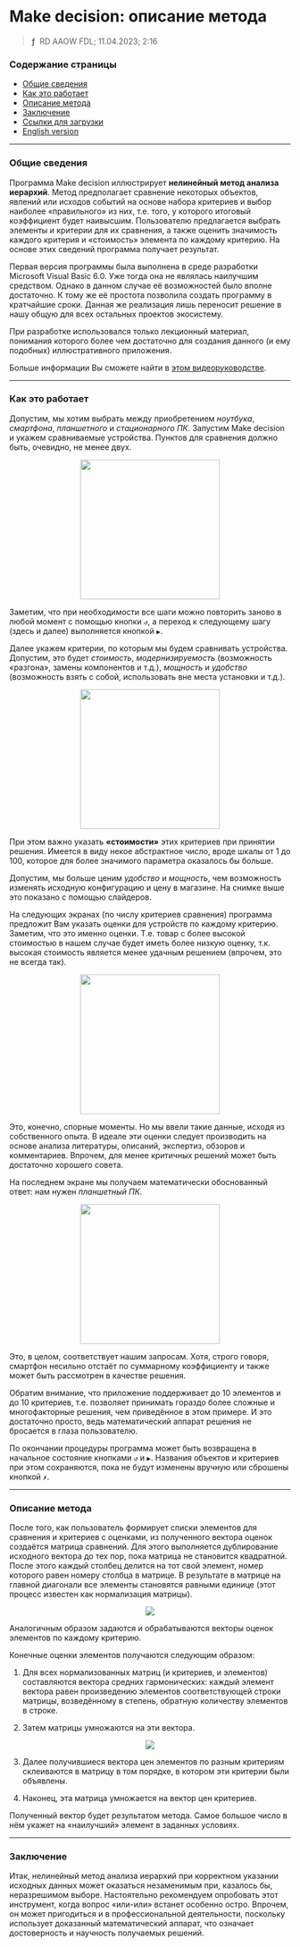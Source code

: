 # Make decision: описание метода
> **ƒ** &nbsp;RD AAOW FDL; 11.04.2023; 2:16



### Содержание страницы

- [Общие сведения](#section-1)
- [Как это работает](#section-2)
- [Описание метода](#section-3)
- [Заключение](#section-4)
- [Ссылки для загрузки](https://adslbarxatov.github.io/DPArray/ru#make-decision)
- [English version](https://adslbarxatov.github.io/MakeDecision)

---

### Общие сведения

Программа Make decision иллюстрирует **нелинейный метод анализа иерархий**. Метод предполагает сравнение некоторых
объектов, явлений или исходов событий на основе набора критериев и выбор наиболее «правильного» из них, т.е. того,
у которого итоговый коэффициент будет наивысшим. Пользователю предлагается выбрать элементы и критерии
для их сравнения, а также оценить значимость каждого критерия и «стоимость» элемента по каждому критерию.
На основе этих сведений программа получает результат.

Первая версия программы была выполнена в среде разработки Microsoft Visual Basic 6.0. Уже тогда она не являлась
наилучшим средством. Однако в данном случае её возможностей было вполне достаточно. К тому же её простота позволила
создать программу в кратчайшие сроки. Данная же реализация лишь переносит решение в нашу общую для всех остальных
проектов экосистему.

При разработке использовался только лекционный материал, понимания которого более чем достаточно для создания
данного (и ему подобных) иллюстративного приложения.

Больше информации Вы сможете найти в [этом видеоруководстве](https://youtu.be/PvG9rw_8rf0).

---

### Как это работает

Допустим, мы хотим выбрать между приобретением *ноутбука*, *смартфона*, *планшетного* и *стационарного ПК*. Запустим
Make decision и укажем сравниваемые устройства. Пунктов для сравнения должно быть, очевидно, не менее двух.

<center><img src="/MakeDecision/img/V_RU_01.png" width="250" /></center>

Заметим, что при необходимости все шаги можно повторить заново в любой момент с помощью кнопки `↺`, а переход
к следующему шагу (здесь и далее) выполняется кнопкой `▶`.

Далее укажем критерии, по которым мы будем сравнивать устройства. Допустим, это будет *стоимость*,
*модернизируемость* (возможность «разгона», замены компонентов и т.д.), *мощность* и *удобство*
(возможность взять с собой, использовать вне места установки и т.д.).

<center><img src="/MakeDecision/img/V_RU_02.png" width="250" /></center>

При этом важно указать **«стоимости»** этих критериев при принятии решения. Имеется в виду некое абстрактное число,
вроде шкалы от 1 до 100, которое для более значимого параметра оказалось бы больше.

Допустим, мы больше ценим *удобство* и *мощность*, чем возможность изменять исходную конфигурацию и цену в магазине.
На снимке выше это показано с помощью слайдеров.

На следующих экранах (по числу критериев сравнения) программа предложит Вам указать оценки для устройств
по каждому критерию. Заметим, что это именно оценки. Т.е. товар с более высокой стоимостью в нашем случае будет
иметь более низкую оценку, т.к. высокая стоимость является менее удачным решением (впрочем, это не всегда так).

<center><img src="/MakeDecision/img/V_RU_03.png" width="250" /></center>

Это, конечно, спорные моменты. Но мы ввели такие данные, исходя из собственного опыта. В идеале эти оценки следует
производить на основе анализа литературы, описаний, экспертиз, обзоров и комментариев. Впрочем, для менее критичных
решений может быть достаточно хорошего совета.

На последнем экране мы получаем математически обоснованный ответ: нам нужен *планшетный ПК*.

<center><img src="/MakeDecision/img/V_RU_07.png" width="250" /></center>

Это, в целом, соответствует нашим запросам. Хотя, строго говоря, смартфон несильно отстаёт по суммарному коэффициенту
и также может быть рассмотрен в качестве решения.

Обратим внимание, что приложение поддерживает до 10 элементов и до 10 критериев, т.е. позволяет принимать гораздо более
сложные и многофакторные решения, чем приведённое в этом примере. И это достаточно просто, ведь математический аппарат
решения не бросается в глаза пользователю.

По окончании процедуры программа может быть возвращена в начальное состояние кнопками `↺` и `▶`. Названия объектов
и критериев при этом сохраняются, пока не будут изменены вручную или сброшены кнопкой `✗`.

---

### Описание метода

После того, как пользователь формирует списки элементов для сравнения и критериев с оценками, из полученного вектора
оценок создаётся матрица сравнений. Для этого выполняется дублирование исходного вектора до тех пор, пока матрица
не становится квадратной. После этого каждый столбец делится на тот свой элемент, номер которого равен номеру
столбца в матрице. В результате в матрице на главной диагонали все элементы становятся равными единице
(этот процесс известен как нормализация матрицы).

<center><img src="/MakeDecision/img/Vector.png" /></center>

Аналогичным образом задаются и обрабатываются векторы оценок элементов по каждому критерию.

Конечные оценки элементов получаются следующим образом:

1. Для всех нормализованных матриц (и критериев, и элементов) составляются вектора средних гармонических:
каждый элемент вектора равен произведению элементов соответствующей строки матрицы, возведённому в степень,
обратную количеству элементов в строке.

2. Затем матрицы умножаются на эти вектора.

<center><img src="/MakeDecision/img/Matrix.png" /></center>

3. Далее получившиеся вектора цен элементов по разным критериям склеиваются в матрицу в том порядке,
в котором эти критерии были объявлены.

4. Наконец, эта матрица умножается на вектор цен критериев.

Полученный вектор будет результатом метода. Самое большое число в нём укажет на «наилучший» элемент
в заданных условиях.

---

### Заключение

Итак, нелинейный метод анализа иерархий при корректном указании исходных данных может оказаться
незаменимым при, казалось бы, неразрешимом выборе. Настоятельно рекомендуем опробовать этот инструмент,
когда вопрос «или-или» встанет особенно остро. Впрочем, он может пригодиться и в профессиональной деятельности,
поскольку использует доказанный математический аппарат, что означает достоверность и научность получаемых решений.
